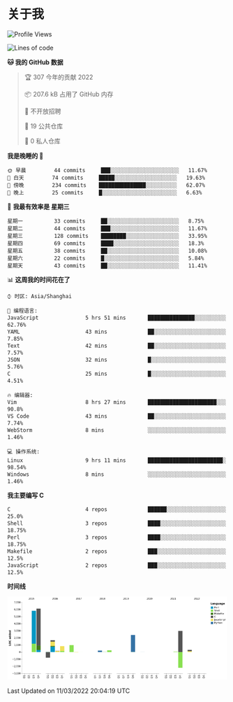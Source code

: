 # 关于我

<!--START_SECTION:waka-->
![Profile Views](http://img.shields.io/badge/%E4%B8%AA%E4%BA%BA%E5%B0%81%E9%9D%A2%E8%A7%82%E7%9C%8B%E6%AC%A1%E6%95%B0-31-blue)

![Lines of code](https://img.shields.io/badge/%E4%BB%8E%E3%80%8C%E4%BD%A0%E5%A5%BD%E4%B8%96%E7%95%8C%E3%80%8D%E6%88%91%E5%B7%B2%E7%BB%8F%E5%86%99%E4%BA%86-19%20Thousand%20%E8%A1%8C%E4%BB%A3%E7%A0%81-blue)

**🐱 我的 GitHub 数据** 

> 🏆 307 今年的贡献 2022
 > 
> 📦 207.6 kB 占用了 GitHub 内存 
 > 
> 🚫 不开放招聘
 > 
> 📜 19 公共仓库 
 > 
> 🔑 0 私人仓库  
 > 
**我是晚睡的 🦉** 

```text
🌞 早晨         44 commits     ███░░░░░░░░░░░░░░░░░░░░░░   11.67% 
🌆 白天         74 commits     █████░░░░░░░░░░░░░░░░░░░░   19.63% 
🌃 傍晚         234 commits    ███████████████░░░░░░░░░░   62.07% 
🌙 晚上         25 commits     █░░░░░░░░░░░░░░░░░░░░░░░░   6.63%

```
📅 **我最有效率是 星期三** 

```text
星期一          33 commits     ██░░░░░░░░░░░░░░░░░░░░░░░   8.75% 
星期二          44 commits     ███░░░░░░░░░░░░░░░░░░░░░░   11.67% 
星期三          128 commits    ████████░░░░░░░░░░░░░░░░░   33.95% 
星期四          69 commits     ████░░░░░░░░░░░░░░░░░░░░░   18.3% 
星期五          38 commits     ██░░░░░░░░░░░░░░░░░░░░░░░   10.08% 
星期六          22 commits     █░░░░░░░░░░░░░░░░░░░░░░░░   5.84% 
星期天          43 commits     ██░░░░░░░░░░░░░░░░░░░░░░░   11.41%

```


📊 **这周我的时间花在了** 

```text
⌚︎ 时区: Asia/Shanghai

💬 编程语言: 
JavaScript               5 hrs 51 mins       ███████████████░░░░░░░░░░   62.76% 
YAML                     43 mins             ██░░░░░░░░░░░░░░░░░░░░░░░   7.85% 
Text                     42 mins             ██░░░░░░░░░░░░░░░░░░░░░░░   7.57% 
JSON                     32 mins             █░░░░░░░░░░░░░░░░░░░░░░░░   5.76% 
C                        25 mins             █░░░░░░░░░░░░░░░░░░░░░░░░   4.51%

🔥 编辑器: 
Vim                      8 hrs 27 mins       ██████████████████████░░░   90.8% 
VS Code                  43 mins             ██░░░░░░░░░░░░░░░░░░░░░░░   7.74% 
WebStorm                 8 mins              ░░░░░░░░░░░░░░░░░░░░░░░░░   1.46%

💻 操作系统: 
Linux                    9 hrs 11 mins       ████████████████████████░   98.54% 
Windows                  8 mins              ░░░░░░░░░░░░░░░░░░░░░░░░░   1.46%

```

**我主要编写 C** 

```text
C                        4 repos             ██████░░░░░░░░░░░░░░░░░░░   25.0% 
Shell                    3 repos             ████░░░░░░░░░░░░░░░░░░░░░   18.75% 
Perl                     3 repos             ████░░░░░░░░░░░░░░░░░░░░░   18.75% 
Makefile                 2 repos             ███░░░░░░░░░░░░░░░░░░░░░░   12.5% 
JavaScript               2 repos             ███░░░░░░░░░░░░░░░░░░░░░░   12.5%

```


**时间线**

![Chart not found](https://raw.githubusercontent.com/Arondight/Arondight/master/charts/bar_graph.png) 


 Last Updated on 11/03/2022 20:04:19 UTC
<!--END_SECTION:waka-->

